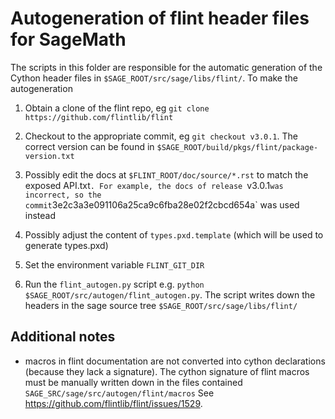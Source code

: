 Autogeneration of flint header files for SageMath
=================================================

The scripts in this folder are responsible for the automatic generation of the
Cython header files in `$SAGE_ROOT/src/sage/libs/flint/`. To make the
autogeneration

1. Obtain a clone of the flint repo, eg `git clone
   https://github.com/flintlib/flint`

2. Checkout to the appropriate commit, eg `git checkout v3.0.1`. The correct
   version can be found in `$SAGE_ROOT/build/pkgs/flint/package-version.txt`

3. Possibly edit the docs at `$FLINT_ROOT/doc/source/*.rst` to match the
   exposed API.txt`. For example, the docs of release `v3.0.1` was incorrect,
   so the commit `3e2c3a3e091106a25ca9c6fba28e02f2cbcd654a` was used instead

4. Possibly adjust the content of `types.pxd.template` (which will be used to
   generate types.pxd)

5. Set the environment variable `FLINT_GIT_DIR`

6. Run the `flint_autogen.py` script e.g. `python
   $SAGE_ROOT/src/autogen/flint_autogen.py`. The script writes down
   the headers in the sage source tree `$SAGE_ROOT/src/sage/libs/flint/`


Additional notes
----------------

- macros in flint documentation are not converted into cython declarations
  (because they lack a signature). The cython signature of flint macros must be
  manually written down in the files contained
  `SAGE_SRC/sage/src/autogen/flint/macros`
  See https://github.com/flintlib/flint/issues/1529.
